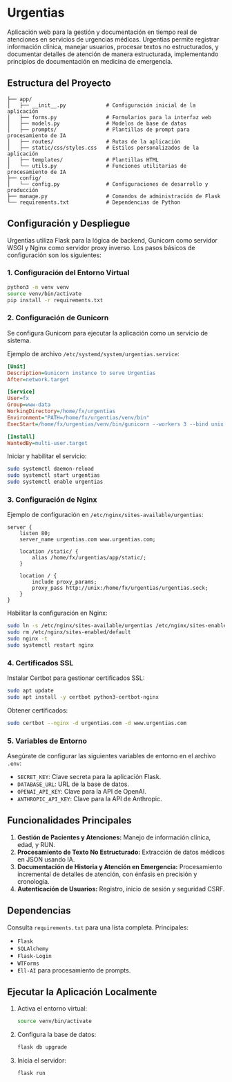 # Urgentias

Aplicación web para la gestión y documentación en tiempo real de atenciones en servicios de urgencias médicas. Urgentias permite registrar información clínica, manejar usuarios, procesar textos no estructurados, y documentar detalles de atención de manera estructurada, implementando principios de documentación en medicina de emergencia.

## Estructura del Proyecto

```
├── app/
│   ├── __init__.py             # Configuración inicial de la aplicación
│   ├── forms.py                # Formularios para la interfaz web
│   ├── models.py               # Modelos de base de datos
│   ├── prompts/                # Plantillas de prompt para procesamiento de IA
│   ├── routes/                 # Rutas de la aplicación
│   ├── static/css/styles.css   # Estilos personalizados de la aplicación
│   ├── templates/              # Plantillas HTML
│   └── utils.py                # Funciones utilitarias de procesamiento de IA
├── config/
│   └── config.py               # Configuraciones de desarrollo y producción
├── manage.py                   # Comandos de administración de Flask
└── requirements.txt            # Dependencias de Python
```

## Configuración y Despliegue

Urgentias utiliza Flask para la lógica de backend, Gunicorn como servidor WSGI y Nginx como servidor proxy inverso. Los pasos básicos de configuración son los siguientes:

### 1. Configuración del Entorno Virtual

```bash
python3 -m venv venv
source venv/bin/activate
pip install -r requirements.txt
```

### 2. Configuración de Gunicorn

Se configura Gunicorn para ejecutar la aplicación como un servicio de sistema.

Ejemplo de archivo `/etc/systemd/system/urgentias.service`:

```ini
[Unit]
Description=Gunicorn instance to serve Urgentias
After=network.target

[Service]
User=fx
Group=www-data
WorkingDirectory=/home/fx/urgentias
Environment="PATH=/home/fx/urgentias/venv/bin"
ExecStart=/home/fx/urgentias/venv/bin/gunicorn --workers 3 --bind unix:/home/fx/urgentias/urgentias.sock manage:app

[Install]
WantedBy=multi-user.target
```

Iniciar y habilitar el servicio:

```bash
sudo systemctl daemon-reload
sudo systemctl start urgentias
sudo systemctl enable urgentias
```

### 3. Configuración de Nginx

Ejemplo de configuración en `/etc/nginx/sites-available/urgentias`:

```nginx
server {
    listen 80;
    server_name urgentias.com www.urgentias.com;

    location /static/ {
        alias /home/fx/urgentias/app/static/;
    }

    location / {
        include proxy_params;
        proxy_pass http://unix:/home/fx/urgentias/urgentias.sock;
    }
}
```

Habilitar la configuración en Nginx:

```bash
sudo ln -s /etc/nginx/sites-available/urgentias /etc/nginx/sites-enabled/
sudo rm /etc/nginx/sites-enabled/default
sudo nginx -t
sudo systemctl restart nginx
```

### 4. Certificados SSL

Instalar Certbot para gestionar certificados SSL:

```bash
sudo apt update
sudo apt install -y certbot python3-certbot-nginx
```

Obtener certificados:

```bash
sudo certbot --nginx -d urgentias.com -d www.urgentias.com
```

### 5. Variables de Entorno

Asegúrate de configurar las siguientes variables de entorno en el archivo `.env`:

- `SECRET_KEY`: Clave secreta para la aplicación Flask.
- `DATABASE_URL`: URL de la base de datos.
- `OPENAI_API_KEY`: Clave para la API de OpenAI.
- `ANTHROPIC_API_KEY`: Clave para la API de Anthropic.

## Funcionalidades Principales

1. **Gestión de Pacientes y Atenciones:** Manejo de información clínica, edad, y RUN.
2. **Procesamiento de Texto No Estructurado:** Extracción de datos médicos en JSON usando IA.
3. **Documentación de Historia y Atención en Emergencia:** Procesamiento incremental de detalles de atención, con énfasis en precisión y cronología.
4. **Autenticación de Usuarios:** Registro, inicio de sesión y seguridad CSRF.

## Dependencias

Consulta `requirements.txt` para una lista completa. Principales:

- `Flask`
- `SQLAlchemy`
- `Flask-Login`
- `WTForms`
- `Ell-AI` para procesamiento de prompts.

## Ejecutar la Aplicación Localmente

1. Activa el entorno virtual:

   ```bash
   source venv/bin/activate
   ```

2. Configura la base de datos:

   ```bash
   flask db upgrade
   ```

3. Inicia el servidor:

   ```bash
   flask run
   ```
